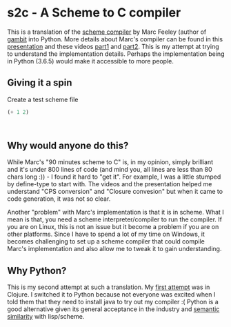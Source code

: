 # s2c - A Scheme to C compiler

This is a translation of the [scheme compiler](https://gist.github.com/nyuichi/1116686) by Marc Feeley (author of [gambit](http://gambitscheme.org/) into Python. More details about Marc's compiler can be found in this [presentation](http://churchturing.org/y/90-min-scc.pdf) and these videos [part1](https://www.youtube.com/watch?v=Bp89aBm9tGU) and [part2](https://www.youtube.com/watch?v=M4dwcdK5bxE). This is my attempt at trying to understand the implementation details. Perhaps the implementation being in Python (3.6.5) would make it accessible to more people.

## Giving it a spin

Create a test scheme file
```scheme
(+ 1 2)
```

```bash



```

## Why would anyone do this?

While Marc's "90 minutes scheme to C" is, in my opinion, simply brilliant and it's under 800 lines of code (and mind you, all lines are less than 80 chars long :)) - I found it hard to "get it". For example, I was a little stumped by define-type to start with. The videos and the presentation helped me understand "CPS conversion" and "Closure convesion" but when it came to code generation, it was not so clear.

Another "problem" with Marc's implementation is that it is in scheme. What I mean is that, you need a scheme interpreter/compiler to run the compiler. If you are on Linux, this is not an issue but it become a problem if you are on other platforms. Since I have to spend a lot of my time on Windows, it becomes challenging to set up a scheme compiler that could compile Marc's implementation and also allow me to tweak it to gain understanding.

## Why Python?

This is my second attempt at such a translation. My [first attempt](https://github.com/ckkashyap/scheme-to-c-compiler) was in Clojure. I switched it to Python because not everyone was excited when I told them that they need to install java to try out my compiler :( Python is a good alternative given its general acceptance in the industry and [semantic similarity](http://www.paulgraham.com/lispfaq1.html) with lisp/scheme.
